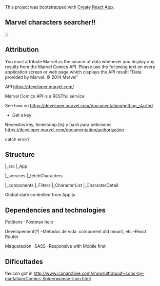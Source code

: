 This project was bootstrapped with [Create React App](https://github.com/facebook/create-react-app).

## Marvel characters searcher!!
:)

## Attribution
You must attribute Marvel as the source of data whenever you display any results from the Marvel Comics API. Please use the following text on every application screen or web page which displays the API result:
"Data provided by Marvel. © 2014 Marvel"

API https://developer.marvel.com/

Marvel Comics API is a RESTful service

See how on https://developer.marvel.com/documentation/getting_started
- Get a key

Necesitas key, timestamp (ts) y hash para peticiones https://developer.marvel.com/documentation/authorization


catch error?

## Structure
|_src
  |_App

  |_services
    |_fetchCharacters

  |_components
    |_Filters
    |_CharacterList
    |_CharacterDetail

Global state controlled from App.js

## Dependencies and technologies
Petitions
-Postman help

Developement(?)
-Métodos de vida: component did mount, etc
-React Router

Maquetación
-SASS
-Responsive with Mobile first

## Dificultades


favicon got in http://www.iconarchive.com/show/ultrabuuf-icons-by-mattahan/Comics-Spiderwoman-icon.html
